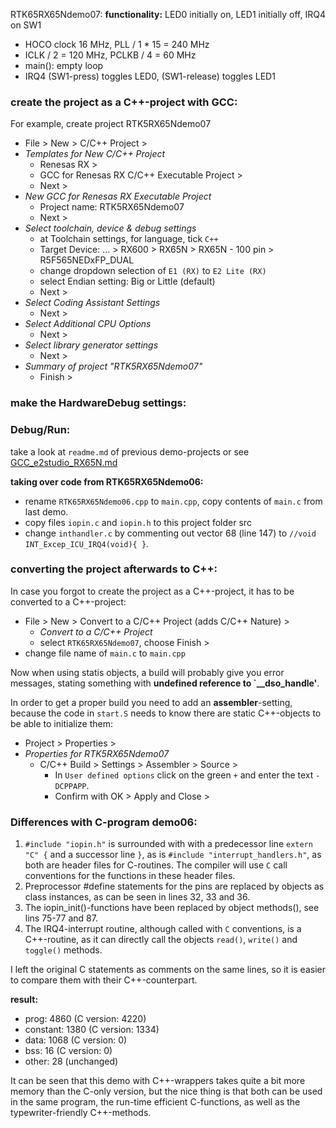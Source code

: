 RTK65RX65Ndemo07:
**functionality:** LED0 initially on, LED1 initially off, IRQ4 on SW1
- HOCO clock 16 MHz, PLL / 1 * 15 = 240 MHz
- ICLK / 2 = 120 MHz, PCLKB / 4 = 60 MHz
- main(): empty loop
- IRQ4 (SW1-press) toggles LED0, (SW1-release) toggles LED1

### create the project as a C++-project with GCC:
For example, create project RTK5RX65Ndemo07
- File > New > C/C++ Project > 
- _Templates for New C/C++ Project_
  - Renesas RX > 
  - GCC for Renesas RX C/C++ Executable Project > 
  - Next >
- _New GCC for Renesas RX Executable Project_
  - Project name: RTK5RX65Ndemo07
  - Next >
- _Select toolchain, device & debug settings_
  - at Toolchain settings, for language, tick `C++`
  - Target Device: ... > RX600 > RX65N > RX65N - 100 pin > R5F565NEDxFP_DUAL
  - change dropdown selection of `E1 (RX)` to `E2 Lite (RX)`
  - select Endian setting: Big or Little (default)
  - Next >
- _Select Coding Assistant Settings_
  - Next >
- _Select Additional CPU Options_
  - Next >
- _Select library generator settings_
  - Next >
- _Summary of project "RTK5RX65Ndemo07"_
  - Finish >

### make the HardwareDebug settings:
### Debug/Run:
take a look at `readme.md` of previous demo-projects or
see [GCC_e2studio_RX65N.md](https://github.com/Roberts-sw/RX-target-board-GCC/blob/master/GCC_e2studio_RX65N.md)

**taking over code from RTK65RX65Ndemo06:**
- rename `RTK65RX65Ndemo06.cpp` to `main.cpp`, copy contents of `main.c` from last demo.
- copy files `iopin.c` and `iopin.h` to this project folder src
- change `inthandler.c` by commenting out vector 68 (line 147) to
  `//void INT_Excep_ICU_IRQ4(void){ }`.

### converting the project afterwards to C++:
In case you forgot to create the project as a C++-project, it has to be
converted to a C++-project:
- File > New > Convert to a C/C++ Project (adds C/C++ Nature) >
  - _Convert to a C/C++ Project_
  - select `RTK65RX65Ndemo07`, choose Finish >
- change file name of `main.c` to `main.cpp`

Now when using statis objects, a build will probably give you error messages,
stating something with **undefined reference to `__dso_handle'**.

In order to get a proper build you need to add an **assembler**-setting,
because the code in `start.S` needs to know there are static C++-objects to
be able to initialize them:
- Project > Properties > 
- _Properties for RTK5RX65Ndemo07_
  - C/C++ Build > Settings > Assembler > Source >
    - In `User defined options` click on the green `+` and enter the text `-DCPPAPP`.
    - Confirm with OK > Apply and Close >

### Differences with C-program demo06:
1. `#include "iopin.h"` is surrounded with with a predecessor line
   `extern "C" {` and a successor line `}`, as is
   `#include "interrupt_handlers.h"`, as both are header files for C-routines.
   The compiler will use `C` call conventions for the functions in these header
   files.
2. Preprocessor #define statements for the pins are replaced by objects as
   class instances, as can be seen in lines 32, 33 and 36.
3. The iopin_init()-functions have been replaced by object methods(),
   see lins 75-77 and 87.
4. The IRQ4-interrupt routine, although called with `C` conventions, is a
   C++-routine, as it can directly call the objects `read()`, `write()` and
   `toggle()` methods.

I left the original C statements as comments on the same lines, so it is
easier to compare them with their C++-counterpart.

**result:**
 - prog: 4860 (C version: 4220)
 - constant: 1380 (C version: 1334)
 - data: 1068 (C version: 0)
 - bss: 16 (C version: 0)
 - other: 28 (unchanged)

It can be seen that this demo with C++-wrappers takes quite a bit more memory
than the C-only version, but the nice thing is that both can be used in the
same program, the run-time efficient C-functions, as well as the
typewriter-friendly C++-methods.
